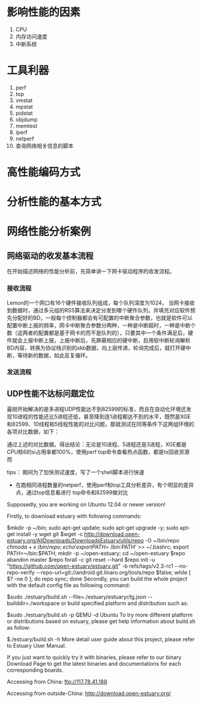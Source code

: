 # 影响性能的因素

1. CPU
2. 内存访问速度
3. 中断系统

# 工具利器
1. perf
2. top
3. vmstat
4. mpstat
5. pidstat
6. objdump
7. memtest
8. iperf
9. netperf
10. 查询网络相关信息的脚本

# 高性能编码方式


# 分析性能的基本方式



# 网络性能分析案例
## 网络驱动的收发基本流程
在开始描述网络的性能分析前，先简单讲一下网卡驱动程序的收发流程。

### 接收流程
Lemon的一个网口有16个硬件接收队列组成，每个队列深度为1024， 当网卡接收到数据时，通过多元组的RSS算法来决定分发到哪个硬件队列，并填充对应软件预先分配好的BD，一般每个控制器都会有可配置的中断聚合参数，也就是软件可以配置中断上报的频率，网卡中断聚合参数分两种，一种是中断超时，一种是中断个数（这两者的配置都是基于网卡的而不是队列的），只要其中一个条件满足后，硬件就会上报中断上报，上报中断后，先屏蔽相应的硬中断，启用软中断轮询解析BD内容，转换为协议栈识别的skb数据，向上层传递，轮询完成后，就打开硬中断，等待新的数据，如此反复循环。



### 发送流程


## UDP性能不达标问题定位
最刚开始解决的是多进程UDP性能达不到82599的标准，而且在自动化环境还发现10进程的性能还比5进程还低，甚至降到连1进程都达不到的水平，既然是XGE和82599、10线程和5线程性能的对比问题，那就测试在同等条件下这两组环境的各项对比数据，如下：

通过上述的对比数据，得出结论：无论是10进程、5进程还是3进程，XGE都是CPU核6的si占用率都100%，使用perf top命令查看热点函数，都是tx回收资源 而


tips：
期间为了加快测试速度，写了一个shell脚本进行快速
- 在跑相同进程数量的netperf，使用perf和top工具分析差异，有个明显的差异点，通过top信息看进行  top命令和82599做对比


Supposedly, you are working on Ubuntu 12.04 or newer version!

Firstly, to download estuary with following commands:

$mkdir -p ~/bin; sudo apt-get update; sudo apt-get upgrade -y; sudo apt-get install -y wget git
$wget -c http://download.open-estuary.org/AllDownloads/DownloadsEstuary/utils/repo -O ~/bin/repo
$chmod a+x ~/bin/repo; echo 'export PATH=~/bin:$PATH' >> ~/.bashrc; export PATH=~/bin:$PATH; mkdir -p ~/open-estuary; cd ~/open-estuary
$repo abandon master
$repo forall -c git reset --hard
$repo init -u "https://github.com/open-estuary/estuary.git" -b refs/tags/v2.3-rc1 --no-repo-verify --repo-url=git://android.git.linaro.org/tools/repo 
$false; while [ $? -ne 0 ]; do repo sync; done
Secondly, you can build the whole project with the default config file as following command:

$sudo ./estuary/build.sh --file=./estuary/estuarycfg.json --builddir=./workspace
or build specified platform and distribution such as:

$sudo ./estuary/build.sh -p QEMU -d Ubuntu
 To try more different platform or distributions based on estuary, please get help information about build.sh as follow:

 $./estuary/build.sh -h
 More detail user guide about this project, please refer to Estuary User Manual.

 If you just want to quickly try it with binaries, please refer to our binary Download Page to get the latest binaries and documentations for each corresponding boards.

 Accessing from China: ftp://117.78.41.188

 Accessing from outside-China: http://download.open-estuary.org/
